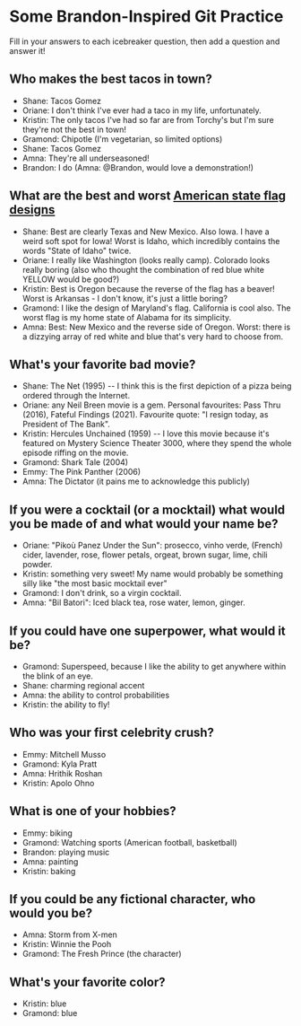 # Some Brandon-Inspired Git Practice
Fill in your answers to each icebreaker question, then add a question and answer it!

## Who makes the best tacos in town? 
* Shane: Tacos Gomez
* Oriane: I don't think I've ever had a taco in my life, unfortunately. 
* Kristin: The only tacos I've had so far are from Torchy's but I'm sure they're not the best in town!
* Gramond: Chipotle (I'm vegetarian, so limited options)
* Shane: Tacos Gomez
* Amna: They're all underseasoned!
* Brandon: I do (Amna: @Brandon, would love a demonstration!)

## What are the best and worst [American state flag designs](https://en.wikipedia.org/wiki/Flags_of_the_U.S._states_and_territories)
* Shane: Best are clearly Texas and New Mexico. Also Iowa. I have a weird soft spot for Iowa! Worst is Idaho, which incredibly contains the words "State of Idaho" twice. 
* Oriane: I really like Washington (looks really camp). Colorado looks really boring (also who thought the combination of red blue white YELLOW would be good?)
* Kristin: Best is Oregon because the reverse of the flag has a beaver! Worst is Arkansas - I don't know, it's just a little boring?
* Gramond: I like the design of Maryland's flag. California is cool also. The worst flag is my home state of Alabama for its simplicity. 
* Amna: Best: New Mexico and the reverse side of Oregon. Worst: there is a dizzying array of red white and blue that's very hard to choose from.

## What's your favorite bad movie?
* Shane: The Net (1995) -- I think this is the first depiction of a pizza being ordered through the Internet. 
* Oriane: any Neil Breen movie is a gem. Personal favourites: Pass Thru (2016), Fateful Findings (2021). Favourite quote: "I resign today, as President of The Bank". 
* Kristin: Hercules Unchained (1959) -- I love this movie because it's featured on Mystery Science Theater 3000, where they spend the whole episode riffing on the movie. 
* Gramond: Shark Tale (2004) 
* Emmy: The Pink Panther (2006)
* Amna: The Dictator (it pains me to acknowledge this publicly)

## If you were a cocktail (or a mocktail) what would you be made of and what would your name be?
* Oriane: "Pikoù Panez Under the Sun": prosecco, vinho verde, (French) cider, lavender, rose, flower petals, orgeat, brown sugar, lime, chili powder.
* Kristin: something very sweet! My name would probably be something silly like "the most basic mocktail ever"
* Gramond: I don't drink, so a virgin cocktail.
* Amna: "Bil Batori": Iced black tea, rose water, lemon, ginger.

## If you could have one superpower, what would it be? 
* Gramond: Superspeed, because I like the ability to get anywhere within the blink of an eye. 
* Shane: charming regional accent
* Amna: the ability to control probabilities
* Kristin: the ability to fly!

## Who was your first celebrity crush?
* Emmy: Mitchell Musso
* Gramond: Kyla Pratt
* Amna: Hrithik Roshan
* Kristin: Apolo Ohno

## What is one of your hobbies?
* Emmy: biking
* Gramond: Watching sports (American football, basketball)
* Brandon: playing music
* Amna: painting
* Kristin: baking

## If you could be any fictional character, who would you be?
* Amna: Storm from X-men
* Kristin: Winnie the Pooh
* Gramond: The Fresh Prince (the character)

## What's your favorite color?
* Kristin: blue
* Gramond: blue
